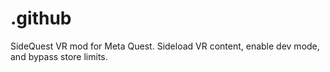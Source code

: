 # .github
SideQuest VR mod for Meta Quest. Sideload VR content, enable dev mode, and bypass store limits.

